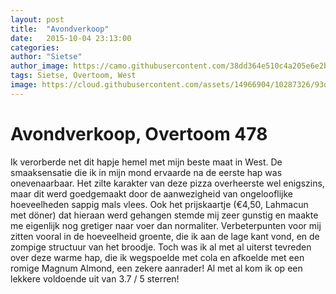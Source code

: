 ```yaml
---
layout: post
title:  "Avondverkoop"
date:   2015-10-04 23:13:00
categories: 
author: "Sietse"
author_image: https://camo.githubusercontent.com/38dd364e510c4a205e6e2ba461a93b5f96ff5316/68747470733a2f2f6575726f7065616e73747564656e747468696e6b74616e6b2e66696c65732e776f726470726573732e636f6d2f323031352f30332f7369657473652d7a77312e6a7067
tags: Sietse, Overtoom, West
image: https://cloud.githubusercontent.com/assets/14966904/10287326/93d8daf6-6b92-11e5-8cd2-3a15e4463ed8.jpg
---
```


# Avondverkoop, Overtoom 478

Ik verorberde net dit hapje hemel met mijn beste maat in West. De smaaksensatie die ik in mijn mond ervaarde na de eerste hap was onevenaarbaar.
Het zilte karakter van deze pizza overheerste wel enigszins, maar dit werd goedgemaakt door de aanwezigheid van ongelooflijke hoeveelheden 
sappig mals vlees. Ook het prijskaartje (€4,50, Lahmacun met döner) dat hieraan werd gehangen stemde mij zeer gunstig en maakte me eigenlijk nog gretiger naar voer dan normaliter.
Verbeterpunten voor mij zitten vooral in de hoeveelheid groente, die ik aan de lage kant vond, en de zompige structuur van het broodje. Toch was ik al
met al uiterst tevreden over deze warme hap, die ik wegspoelde met cola en afkoelde met een romige Magnum Almond, een zekere aanrader! 
Al met al kom ik op een lekkere voldoende uit van 3.7 / 5 sterren! 
